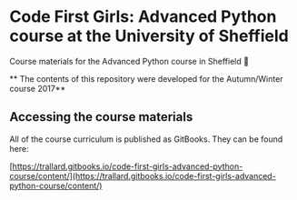 # Code First Girls: Advanced Python course at the University of Sheffield

Course materials for the Advanced Python course in Sheffield 🤖

** The contents of this repository were developed for the Autumn/Winter course 2017**

## Accessing the course materials
All of the course curriculum is published as GitBooks. They can be found here:

[https://trallard.gitbooks.io/code-first-girls-advanced-python-course/content/](https://trallard.gitbooks.io/code-first-girls-advanced-python-course/content/)
